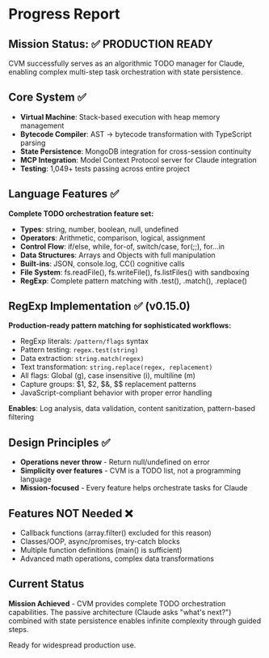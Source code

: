 # Progress Report

## Mission Status: ✅ PRODUCTION READY

CVM successfully serves as an algorithmic TODO manager for Claude, enabling complex multi-step task orchestration with state persistence.

## Core System ✅
- **Virtual Machine**: Stack-based execution with heap memory management
- **Bytecode Compiler**: AST → bytecode transformation with TypeScript parsing
- **State Persistence**: MongoDB integration for cross-session continuity
- **MCP Integration**: Model Context Protocol server for Claude integration
- **Testing**: 1,049+ tests passing across entire project

## Language Features ✅
**Complete TODO orchestration feature set:**
- **Types**: string, number, boolean, null, undefined
- **Operators**: Arithmetic, comparison, logical, assignment
- **Control Flow**: if/else, while, for-of, switch/case, for(;;), for...in
- **Data Structures**: Arrays and Objects with full manipulation
- **Built-ins**: JSON, console.log, CC() cognitive calls
- **File System**: fs.readFile(), fs.writeFile(), fs.listFiles() with sandboxing
- **RegExp**: Complete pattern matching with .test(), .match(), .replace()

## RegExp Implementation ✅ (v0.15.0)
**Production-ready pattern matching for sophisticated workflows:**
- RegExp literals: `/pattern/flags` syntax
- Pattern testing: `regex.test(string)`
- Data extraction: `string.match(regex)`
- Text transformation: `string.replace(regex, replacement)`
- All flags: Global (g), case insensitive (i), multiline (m)
- Capture groups: $1, $2, $&, $$ replacement patterns
- JavaScript-compliant behavior with proper error handling

**Enables**: Log analysis, data validation, content sanitization, pattern-based filtering

## Design Principles ✅
- **Operations never throw** - Return null/undefined on error
- **Simplicity over features** - CVM is a TODO list, not a programming language
- **Mission-focused** - Every feature helps orchestrate tasks for Claude

## Features NOT Needed ❌
- Callback functions (array.filter() excluded for this reason)
- Classes/OOP, async/promises, try-catch blocks
- Multiple function definitions (main() is sufficient)
- Advanced math operations, complex data transformations

## Current Status
**Mission Achieved** - CVM provides complete TODO orchestration capabilities. The passive architecture (Claude asks "what's next?") combined with state persistence enables infinite complexity through guided steps.

Ready for widespread production use.